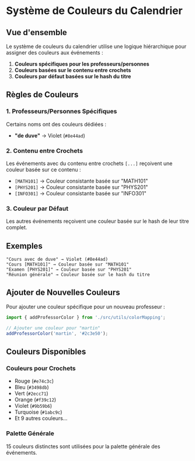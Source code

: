 # Système de Couleurs du Calendrier

## Vue d'ensemble

Le système de couleurs du calendrier utilise une logique hiérarchique pour assigner des couleurs aux événements :

1. **Couleurs spécifiques pour les professeurs/personnes**
2. **Couleurs basées sur le contenu entre crochets**
3. **Couleurs par défaut basées sur le hash du titre**

## Règles de Couleurs

### 1. Professeurs/Personnes Spécifiques

Certains noms ont des couleurs dédiées :
- **"de duve"** → Violet (`#8e44ad`)

### 2. Contenu entre Crochets

Les événements avec du contenu entre crochets `[...]` reçoivent une couleur basée sur ce contenu :
- `[MATH101]` → Couleur consistante basée sur "MATH101"
- `[PHYS201]` → Couleur consistante basée sur "PHYS201"
- `[INFO301]` → Couleur consistante basée sur "INFO301"

### 3. Couleur par Défaut

Les autres événements reçoivent une couleur basée sur le hash de leur titre complet.

## Exemples

```
"Cours avec de duve" → Violet (#8e44ad)
"Cours [MATH101]" → Couleur basée sur "MATH101"
"Examen [PHYS201]" → Couleur basée sur "PHYS201"
"Réunion générale" → Couleur basée sur le hash du titre
```

## Ajouter de Nouvelles Couleurs

Pour ajouter une couleur spécifique pour un nouveau professeur :

```typescript
import { addProfessorColor } from './src/utils/colorMapping';

// Ajouter une couleur pour "martin"
addProfessorColor('martin', '#2c3e50');
```

## Couleurs Disponibles

### Couleurs pour Crochets
- Rouge (`#e74c3c`)
- Bleu (`#3498db`)
- Vert (`#2ecc71`)
- Orange (`#f39c12`)
- Violet (`#9b59b6`)
- Turquoise (`#1abc9c`)
- Et 9 autres couleurs...

### Palette Générale
15 couleurs distinctes sont utilisées pour la palette générale des événements.